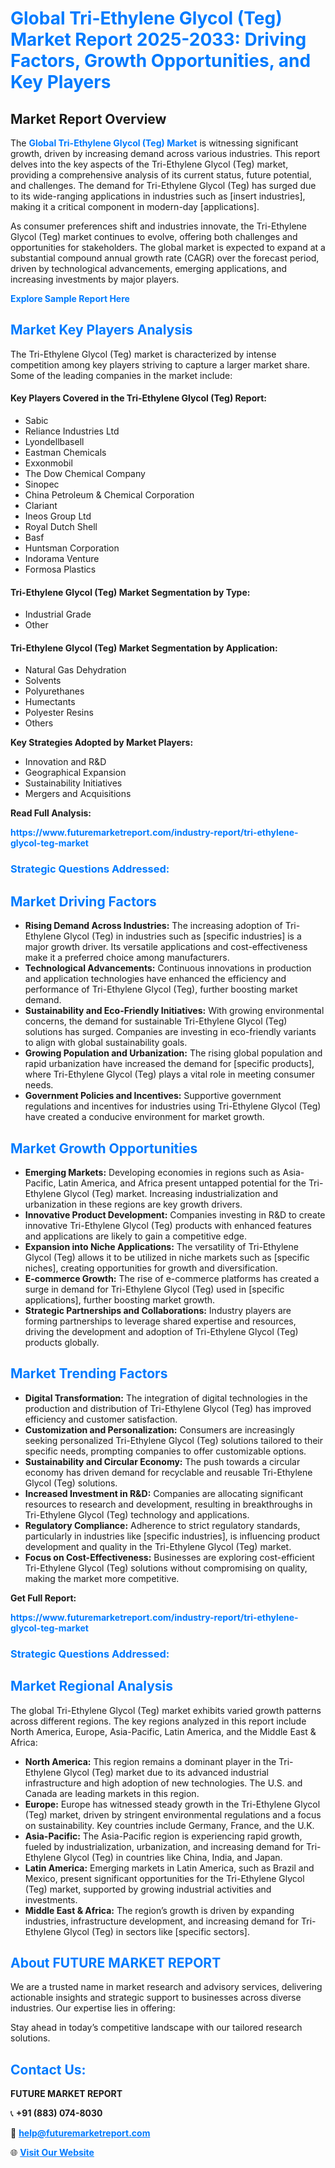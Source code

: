 <h1 style="color: #007BFF;">Global Tri-Ethylene Glycol (Teg) Market Report 2025-2033: Driving Factors, Growth Opportunities, and Key Players</h1>

<section id="overview">
<h2>Market Report Overview</h2>
<p>The <a href="https://www.futuremarketreport.com/industry-report/tri-ethylene-glycol-teg-market" style="color: #007BFF; text-decoration: none;"><strong>Global Tri-Ethylene Glycol (Teg) Market</strong></a> is witnessing significant growth, driven by increasing demand across various industries. This report delves into the key aspects of the Tri-Ethylene Glycol (Teg) market, providing a comprehensive analysis of its current status, future potential, and challenges. The demand for Tri-Ethylene Glycol (Teg) has surged due to its wide-ranging applications in industries such as [insert industries], making it a critical component in modern-day [applications].</p>
<p>As consumer preferences shift and industries innovate, the Tri-Ethylene Glycol (Teg) market continues to evolve, offering both challenges and opportunities for stakeholders. The global market is expected to expand at a substantial compound annual growth rate (CAGR) over the forecast period, driven by technological advancements, emerging applications, and increasing investments by major players.</p>
</section>

<section id="overview">
<p><a href="https://www.futuremarketreport.com/request-sample/reportId=31360" style="color: #007BFF; text-decoration: none;"><strong>Explore Sample Report Here</strong></a></p>
</section>

<section id="key-players">
<h2 style="color: #007BFF;">Market Key Players Analysis</h2>
<p>The Tri-Ethylene Glycol (Teg) market is characterized by intense competition among key players striving to capture a larger market share. Some of the leading companies in the market include:</p>
<h4>Key Players Covered in the Tri-Ethylene Glycol (Teg) Report:</h4>
<ul><li>Sabic</li><li>Reliance Industries Ltd</li><li>Lyondellbasell</li><li>Eastman Chemicals</li><li>Exxonmobil</li><li>The Dow Chemical Company</li><li>Sinopec</li><li>China Petroleum &amp; Chemical Corporation</li><li>Clariant</li><li>Ineos Group Ltd</li><li>Royal Dutch Shell</li><li>Basf</li><li>Huntsman Corporation</li><li>Indorama Venture</li><li>Formosa Plastics</li></ul>
<h4>Tri-Ethylene Glycol (Teg) Market Segmentation by Type:</h4>
<ul><li>Industrial Grade</li><li>Other</li></ul>

<h4>Tri-Ethylene Glycol (Teg) Market Segmentation by Application:</h4>
<ul><li>Natural Gas Dehydration</li><li>Solvents</li><li>Polyurethanes</li><li>Humectants</li><li>Polyester Resins</li><li>Others</li></ul>
<p><strong>Key Strategies Adopted by Market Players:</strong></p>
<ul>
<li>Innovation and R&D</li>
<li>Geographical Expansion</li>
<li>Sustainability Initiatives</li>
<li>Mergers and Acquisitions</li>
</ul>
</section>

<section>
<p><strong>Read Full Analysis: </strong></p><a href="https://www.futuremarketreport.com/industry-report/tri-ethylene-glycol-teg-market" style="color: #007BFF; text-decoration: none;"><strong>https://www.futuremarketreport.com/industry-report/tri-ethylene-glycol-teg-market</strong></a>
<h3 style="color: #007BFF;">Strategic Questions Addressed:</h3>
</section>

<section id="driving-factors">
<h2 style="color: #007BFF;">Market Driving Factors</h2>
<ul>
<li><strong>Rising Demand Across Industries:</strong> The increasing adoption of Tri-Ethylene Glycol (Teg) in industries such as [specific industries] is a major growth driver. Its versatile applications and cost-effectiveness make it a preferred choice among manufacturers.</li>
<li><strong>Technological Advancements:</strong> Continuous innovations in production and application technologies have enhanced the efficiency and performance of Tri-Ethylene Glycol (Teg), further boosting market demand.</li>
<li><strong>Sustainability and Eco-Friendly Initiatives:</strong> With growing environmental concerns, the demand for sustainable Tri-Ethylene Glycol (Teg) solutions has surged. Companies are investing in eco-friendly variants to align with global sustainability goals.</li>
<li><strong>Growing Population and Urbanization:</strong> The rising global population and rapid urbanization have increased the demand for [specific products], where Tri-Ethylene Glycol (Teg) plays a vital role in meeting consumer needs.</li>
<li><strong>Government Policies and Incentives:</strong> Supportive government regulations and incentives for industries using Tri-Ethylene Glycol (Teg) have created a conducive environment for market growth.</li>
</ul>
</section>

<section id="growth-opportunities">
<h2 style="color: #007BFF;">Market Growth Opportunities</h2>
<ul>
<li><strong>Emerging Markets:</strong> Developing economies in regions such as Asia-Pacific, Latin America, and Africa present untapped potential for the Tri-Ethylene Glycol (Teg) market. Increasing industrialization and urbanization in these regions are key growth drivers.</li>
<li><strong>Innovative Product Development:</strong> Companies investing in R&D to create innovative Tri-Ethylene Glycol (Teg) products with enhanced features and applications are likely to gain a competitive edge.</li>
<li><strong>Expansion into Niche Applications:</strong> The versatility of Tri-Ethylene Glycol (Teg) allows it to be utilized in niche markets such as [specific niches], creating opportunities for growth and diversification.</li>
<li><strong>E-commerce Growth:</strong> The rise of e-commerce platforms has created a surge in demand for Tri-Ethylene Glycol (Teg) used in [specific applications], further boosting market growth.</li>
<li><strong>Strategic Partnerships and Collaborations:</strong> Industry players are forming partnerships to leverage shared expertise and resources, driving the development and adoption of Tri-Ethylene Glycol (Teg) products globally.</li>
</ul>
</section>

<section id="trending-factors">
<h2 style="color: #007BFF;">Market Trending Factors</h2>
<ul>
<li><strong>Digital Transformation:</strong> The integration of digital technologies in the production and distribution of Tri-Ethylene Glycol (Teg) has improved efficiency and customer satisfaction.</li>
<li><strong>Customization and Personalization:</strong> Consumers are increasingly seeking personalized Tri-Ethylene Glycol (Teg) solutions tailored to their specific needs, prompting companies to offer customizable options.</li>
<li><strong>Sustainability and Circular Economy:</strong> The push towards a circular economy has driven demand for recyclable and reusable Tri-Ethylene Glycol (Teg) solutions.</li>
<li><strong>Increased Investment in R&D:</strong> Companies are allocating significant resources to research and development, resulting in breakthroughs in Tri-Ethylene Glycol (Teg) technology and applications.</li>
<li><strong>Regulatory Compliance:</strong> Adherence to strict regulatory standards, particularly in industries like [specific industries], is influencing product development and quality in the Tri-Ethylene Glycol (Teg) market.</li>
<li><strong>Focus on Cost-Effectiveness:</strong> Businesses are exploring cost-efficient Tri-Ethylene Glycol (Teg) solutions without compromising on quality, making the market more competitive.</li>
</ul>
</section>

<section>
<p><strong>Get Full Report: </strong></p><a href="https://www.futuremarketreport.com/industry-report/tri-ethylene-glycol-teg-market" style="color: #007BFF; text-decoration: none;"><strong>https://www.futuremarketreport.com/industry-report/tri-ethylene-glycol-teg-market</strong></a>
<h3 style="color: #007BFF;">Strategic Questions Addressed:</h3>
</section>


<section id="regional-analysis">
<h2 style="color: #007BFF;">Market Regional Analysis</h2>
<p>The global Tri-Ethylene Glycol (Teg) market exhibits varied growth patterns across different regions. The key regions analyzed in this report include North America, Europe, Asia-Pacific, Latin America, and the Middle East & Africa:</p>
<ul>
<li><strong>North America:</strong> This region remains a dominant player in the Tri-Ethylene Glycol (Teg) market due to its advanced industrial infrastructure and high adoption of new technologies. The U.S. and Canada are leading markets in this region.</li>
<li><strong>Europe:</strong> Europe has witnessed steady growth in the Tri-Ethylene Glycol (Teg) market, driven by stringent environmental regulations and a focus on sustainability. Key countries include Germany, France, and the U.K.</li>
<li><strong>Asia-Pacific:</strong> The Asia-Pacific region is experiencing rapid growth, fueled by industrialization, urbanization, and increasing demand for Tri-Ethylene Glycol (Teg) in countries like China, India, and Japan.</li>
<li><strong>Latin America:</strong> Emerging markets in Latin America, such as Brazil and Mexico, present significant opportunities for the Tri-Ethylene Glycol (Teg) market, supported by growing industrial activities and investments.</li>
<li><strong>Middle East & Africa:</strong> The region’s growth is driven by expanding industries, infrastructure development, and increasing demand for Tri-Ethylene Glycol (Teg) in sectors like [specific sectors].</li>
</ul>
</section>

<footer>
<h2 style="color: #007BFF;">About FUTURE MARKET REPORT</h2>
<p>We are a trusted name in market research and advisory services, delivering actionable insights and strategic support to businesses across diverse industries. Our expertise lies in offering:</p>

<p>Stay ahead in today’s competitive landscape with our tailored research solutions.</p>

<h2 style="color: #007BFF;">Contact Us:</h2>
<p><strong>FUTURE MARKET REPORT</strong></p>
<p>📞 <strong>+91 (883) 074-8030</strong></p>
<p>📧 <strong><a href="mailto:help@futuremarketreport.com" style="color: #007BFF;">help@futuremarketreport.com</a></strong></p>
<p>🌐 <strong><a href="https://www.futuremarketreport.com/" style="color: #007BFF;">Visit Our Website</a></strong></p>
</footer>